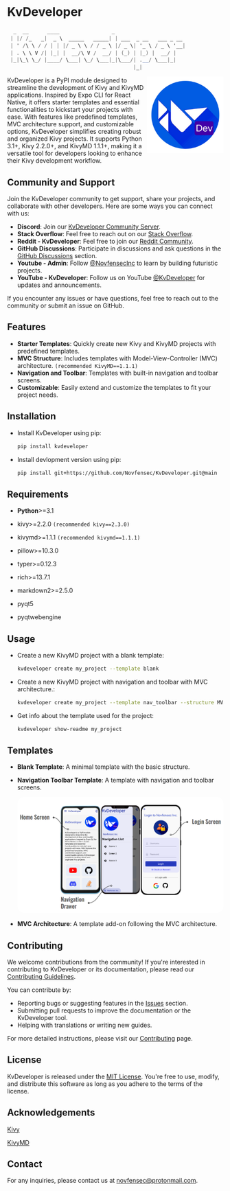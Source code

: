 # KvDeveloper

```csharp
  _  __      ____                 _                       
 | |/ /_   _|  _ \  _____   _____| | ___  _ __   ___ _ __ 
 | ' /\ \ / / | | |/ _ \ \ / / _ \ |/ _ \| '_ \ / _ \ '__|
 | . \ \ V /| |_| |  __/\ V /  __/ | (_) | |_) |  __/ |   
 |_|\_\ \_/ |____/ \___| \_/ \___|_|\___/| .__/ \___|_|   
                                         |_|              
```

<img src="https://raw.githubusercontent.com/Novfensec/KvDeveloper/main/kvdeveloper/assets/image_library/kvdeveloper/kvdeveloper_logo256.png" height="178" align="right" padding="11"/>

<p>KvDeveloper is a PyPI module designed to streamline the development of Kivy and KivyMD applications. Inspired by Expo CLI for React Native, it offers starter templates and essential functionalities to kickstart your projects with ease. With features like predefined templates, MVC architecture support, and customizable options, KvDeveloper simplifies creating robust and organized Kivy projects. It supports Python 3.1+, Kivy 2.2.0+, and KivyMD 1.1.1+, making it a versatile tool for developers looking to enhance their Kivy development workflow.</p>

## Community and Support

Join the KvDeveloper community to get support, share your projects, and collaborate with other developers. Here are some ways you can connect with us:

- **Discord**: Join our [KvDeveloper Community Server](https://discord.com/invite/U9bfkD6A4c).
- **Stack Overflow**: Feel free to reach out on our [Stack Overflow](https://stackoverflow.com/users/16486510/novfensec).
- **Reddit - KvDeveloper**: Feel free to join our [Reddit Community](https://reddit.com/r/KvDeveloper).
- **GitHub Discussions**: Participate in discussions and ask questions in the [GitHub Discussions](https://github.com/Novfensec/KvDeveloper/discussions) section.
- **Youtube - Admin**: Follow [@NovfensecInc](https://youtube.com/@NovfensecInc) to learn by building futuristic projects.
- **YouTube - KvDeveloper**: Follow us on YouTube [@KvDeveloper](https://youtube.com/@KvDeveloper) for updates and announcements.

If you encounter any issues or have questions, feel free to reach out to the community or submit an issue on GitHub.

## Features
- **Starter Templates**: Quickly create new Kivy and KivyMD projects with predefined templates.
- **MVC Structure**: Includes templates with Model-View-Controller (MVC) architecture. `(recommended KivyMD==1.1.1)`
- **Navigation and Toolbar**: Templates with built-in navigation and toolbar screens.
- **Customizable**: Easily extend and customize the templates to fit your project needs.

## Installation
- Install KvDeveloper using pip:

    ```bash
    pip install kvdeveloper
    ```

- Install devlopment version using pip:

    ```bash
    pip install git+https://github.com/Novfensec/KvDeveloper.git@main
    ```

## Requirements
- **Python**>=3.1

- kivy>=2.2.0 `(recommended kivy==2.3.0)`

- kivymd>=1.1.1 `(recommended kivymd==1.1.1)`

- pillow>=10.3.0

- typer>=0.12.3

- rich>=13.7.1

- markdown2>=2.5.0

- pyqt5

- pyqtwebengine

## Usage
- Create a new KivyMD project with a blank template:

    ```bash
    kvdeveloper create my_project --template blank
    ```

- Create a new KivyMD project with navigation and toolbar with MVC architecture.:

    ```bash
    kvdeveloper create my_project --template nav_toolbar --structure MVC
    ```

- Get info about the template used for the project:
    ```bash
    kvdeveloper show-readme my_project
    ```

## Templates
- **Blank Template**: A minimal template with the basic structure.

- **Navigation Toolbar Template**: A template with navigation and toolbar screens.
    <p align="center">
        <img 
            width="800" src="https://raw.githubusercontent.com/Novfensec/KvDeveloper/main/kvdeveloper/assets/image_library/kvdeveloper/nav_toolbar.png" style="border-radius:1em" 
            title="kvdeveloper create MyApp --template nav_toolbar"
        />
    </p>

- **MVC Architecture**: A template add-on following the MVC architecture.

## Contributing

We welcome contributions from the community! If you're interested in contributing to KvDeveloper or its documentation, please read our [Contributing Guidelines](https://github.com/Novfensec/KvDeveloper/blob/main/CONTRIBUTING.md).

You can contribute by:

- Reporting bugs or suggesting features in the [Issues](https://github.com/Novfensec/KvDeveloper/issues) section.
- Submitting pull requests to improve the documentation or the KvDeveloper tool.
- Helping with translations or writing new guides.

For more detailed instructions, please visit our [Contributing](https://github.com/Novfensec/KvDeveloper/blob/main/CONTRIBUTING.md) page.

## License

KvDeveloper is released under the [MIT License](https://github.com/Novfensec/KvDeveloper/blob/main/LICENSE). You're free to use, modify, and distribute this software as long as you adhere to the terms of the license.

## Acknowledgements

[Kivy](https://github.com/kivy)

[KivyMD](https://github.com/kivymd)

## Contact
For any inquiries, please contact us at [novfensec@protonmail.com](mailto:novfensec@protonmail.com).
